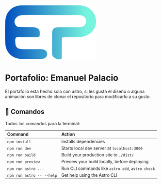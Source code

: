![Logo](/public/assets/Logo.svg)

# Portafolio: Emanuel Palacio

El portafolio esta hecho solo con astro, si les gusta el diseño o alguna animación son libres de clonar el repositorio para modificarlo a su gusto.

## 🧞 Comandos

Todos los comandos para la terminal:

| Command                   | Action                                           |
| :------------------------ | :----------------------------------------------- |
| `npm install`             | Installs dependencies                            |
| `npm run dev`             | Starts local dev server at `localhost:3000`      |
| `npm run build`           | Build your production site to `./dist/`          |
| `npm run preview`         | Preview your build locally, before deploying     |
| `npm run astro ...`       | Run CLI commands like `astro add`, `astro check` |
| `npm run astro -- --help` | Get help using the Astro CLI                     |
